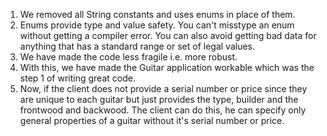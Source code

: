 1. We removed all String constants and uses enums in place of them.
2. Enums provide type and value safety. You can't misstype an enum without getting a compiler error. You can also avoid getting bad data for anything that has a standard range or set of legal values. 
3. We have made the code less fragile i.e. more robust.
4. With this, we have made the Guitar application workable which was the step 1 of writing great code.
5. Now, if the client does not provide a serial number or price since they are unique to each guitar but just provides the type, builder and the frontwood and backwood. The client can do this, he can specify only general properties of a guitar without it's serial number or price.